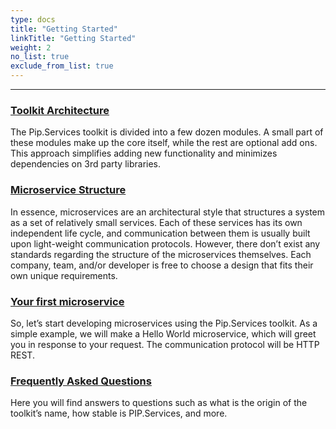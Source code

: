 ```yaml
---
type: docs
title: "Getting Started"
linkTitle: "Getting Started" 
weight: 2
no_list: true
exclude_from_list: true
---
```

---

### [Toolkit Architecture](toolkit_architecture)
The Pip.Services toolkit is divided into a few dozen modules. A small part of these modules make up the core itself, while the rest are optional add ons. This approach simplifies adding new functionality and minimizes dependencies on 3rd party libraries.

### [Microservice Structure](microservice_structure)
In essence, microservices are an architectural style that structures a system as a set of relatively small services. Each of these services has its own independent life cycle, and communication between them is usually built upon light-weight communication protocols. However, there don’t exist any standards regarding the structure of the microservices themselves. Each company, team, and/or developer is free to choose a design that fits their own unique requirements.

### [Your first microservice](your_first_microservice)
So, let’s start developing microservices using the Pip.Services toolkit. As a simple example, we will make a Hello World microservice, which will greet you in response to your request. The communication protocol will be HTTP REST.

### [Frequently Asked Questions](faq)
Here you will find answers to questions such as what is the origin of the toolkit’s name, how stable is PIP.Services, and more.
